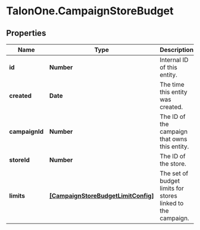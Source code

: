 # TalonOne.CampaignStoreBudget

## Properties

Name | Type | Description | Notes
------------ | ------------- | ------------- | -------------
**id** | **Number** | Internal ID of this entity. | 
**created** | **Date** | The time this entity was created. | 
**campaignId** | **Number** | The ID of the campaign that owns this entity. | 
**storeId** | **Number** | The ID of the store. | 
**limits** | [**[CampaignStoreBudgetLimitConfig]**](CampaignStoreBudgetLimitConfig.md) | The set of budget limits for stores linked to the campaign. | 



